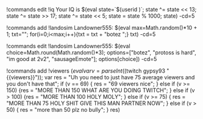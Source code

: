 !commands edit !iq Your IQ is $(eval state=`$(userid )`; state ^= state << 13; state ^= state >> 17; state ^= state << 5; state = state % 1000; state) -cd=5

!commands add !landosim Landowner555: $(eval max=Math.random()*10 + 1; txt=""; for(i=0;i<max;i++){txt = txt + "botez ";} txt) -cd=5

!commands edit !landosim Landowner555: $(eval choice=Math.round(Math.random()*3); options=["botez", "protoss is hard", "im good at 2v2", "sausageEmote"]; options[choice]) -cd=5

!commands add !viewers $(eval var v = parseInt($(twitch gypsy93 "{{viewers}}")); var res = "Uh you need to just have 75 average viewers and you don't have that"; if (v == 69) { res = "69 viewers nice"; } else if (v >= 150) {res = "MORE THAN 150 WHAT ARE YOU DOING TWITCH"; } else if (v > 100) {res = "MORE THAN 100 HOLY MOLY"; } else if (v >= 75) { res = "MORE THAN 75 HOLY SHIT GIVE THIS MAN PARTNER NOW"; } else if (v > 50) { res = "more than 50 plz no bully"; } res)
